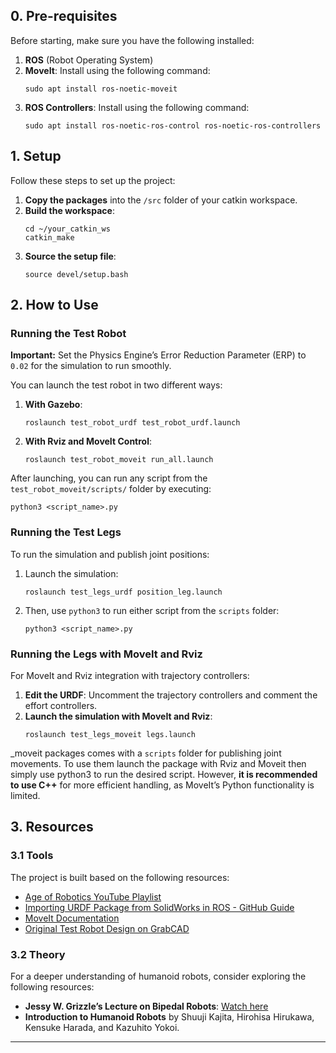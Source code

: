 
## 0. Pre-requisites

Before starting, make sure you have the following installed:

1. **ROS** (Robot Operating System)
2. **MoveIt**: Install using the following command:
   ```
   sudo apt install ros-noetic-moveit
   ```
3. **ROS Controllers**: Install using the following command:
   ```
   sudo apt install ros-noetic-ros-control ros-noetic-ros-controllers
   ```

## 1. Setup

Follow these steps to set up the project:

1. **Copy the packages** into the `/src` folder of your catkin workspace.
2. **Build the workspace**:
   ```
   cd ~/your_catkin_ws
   catkin_make
   ```
3. **Source the setup file**:
   ```
   source devel/setup.bash
   ```

## 2. How to Use

### Running the Test Robot

**Important:** Set the Physics Engine’s Error Reduction Parameter (ERP) to `0.02` for the simulation to run smoothly.

You can launch the test robot in two different ways:

1. **With Gazebo**:
   ```
   roslaunch test_robot_urdf test_robot_urdf.launch
   ```

2. **With Rviz and MoveIt Control**:
   ```
   roslaunch test_robot_moveit run_all.launch
   ```

After launching, you can run any script from the `test_robot_moveit/scripts/` folder by executing:
   ```
   python3 <script_name>.py
   ```

### Running the Test Legs

To run the simulation and publish joint positions:

1. Launch the simulation:
   ```
   roslaunch test_legs_urdf position_leg.launch
   ```

2. Then, use `python3` to run either script from the `scripts` folder:
   ```
   python3 <script_name>.py
   ```

### Running the Legs with MoveIt and Rviz

For MoveIt and Rviz integration with trajectory controllers:

1. **Edit the URDF**: Uncomment the trajectory controllers and comment the effort controllers.
2. **Launch the simulation with MoveIt and Rviz**:
   ```
   roslaunch test_legs_moveit legs.launch
   ```

_moveit packages comes with a `scripts` folder for publishing joint movements. To use them launch the package with Rviz and Moveit then simply use python3 to run the desired script. However, **it is recommended to use C++** for more efficient handling, as MoveIt’s Python functionality is limited.

## 3. Resources

### 3.1 Tools

The project is built based on the following resources:

- [Age of Robotics YouTube Playlist](https://www.youtube.com/playlist?list=PLeEzO_sX5H6TBD6EMGgV-qdhzxPY19m12)
- [Importing URDF Package from SolidWorks in ROS - GitHub Guide](https://github.com/ageofrobotics/import_your_custom_urdf_package_to_ROS-main/blob/main/Importing_URDF_Package_from_Soloidworks_in_ROS.pdf)
- [MoveIt Documentation](https://moveit.github.io/moveit_tutorials/index.html)
- [Original Test Robot Design on GrabCAD](https://grabcad.com/library/humanoid-robot-14)

### 3.2 Theory

For a deeper understanding of humanoid robots, consider exploring the following resources:

- **Jessy W. Grizzle’s Lecture on Bipedal Robots**: [Watch here](https://www.youtube.com/watch?v=EMX7wc0vcWE)
- **Introduction to Humanoid Robots** by Shuuji Kajita, Hirohisa Hirukawa, Kensuke Harada, and Kazuhito Yokoi.

---